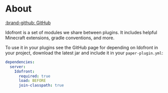 # About

[:brand-github: GitHub](https://github.com/MineInAbyss/Idofront)

Idofront is a set of modules we share between plugins. It includes helpful Minecraft extensions, gradle conventions, and
more.

To use it in your plugins see the GitHub page for depending on Idofront in your project, download the latest jar and
include it in your `paper-plugin.yml`:

```yaml
dependencies:
  server:
    Idofront:
      required: true
      load: BEFORE
      join-classpath: true
```
